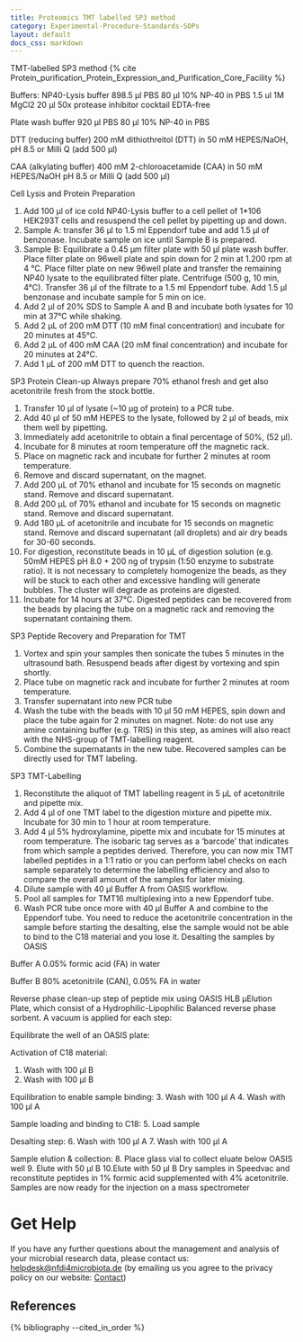 ```yaml
---
title: Proteomics TMT labelled SP3 method
category: Experimental-Procedure-Standards-SOPs
layout: default
docs_css: markdown
---
```



TMT-labelled SP3 method {% cite Protein_purification_Protein_Expression_and_Purification_Core_Facility %}

Buffers:
NP40-Lysis buffer
898.5 µl PBS
80 µl 10% NP-40 in PBS
1.5 ul 1M MgCl2
20 µl 50x protease inhibitor cocktail EDTA-free

Plate wash buffer
920 µl PBS
80 µl 10% NP-40 in PBS

DTT (reducing buffer)
200 mM dithiothreitol (DTT) in 50 mM HEPES/NaOH, pH 8.5 or Milli Q (add 500 µl)

CAA (alkylating buffer)
400 mM 2-chloroacetamide (CAA) in 50 mM HEPES/NaOH pH 8.5 or Milli Q (add 500 µl)

Cell Lysis and Protein Preparation
1. Add 100 µl of ice cold NP40-Lysis buffer to a cell pellet of 1*106 HEK293T cells and resuspend the cell pellet by pipetting up and down. 
2. Sample A: transfer 36 µl to 1.5 ml Eppendorf tube and add 1.5 µl of benzonase. Incubate sample on ice until Sample B is prepared. 
3. Sample B: Equilibrate a 0.45 µm filter plate with 50 µl plate wash buffer. Place filter plate on 96well plate and spin down for 2 min at 1.200 rpm at 4 °C. Place filter plate on new 96well plate and transfer the remaining NP40 lysate to the equilibrated filter plate. Centrifuge (500 g, 10 min, 4°C). Transfer 36 µl of the filtrate to a 1.5 ml Eppendorf tube. Add 1.5 µl benzonase and incubate sample for 5 min on ice. 
4. Add 2 µl of 20% SDS to Sample A and B and incubate both lysates for 10 min at 37°C while shaking. 
5. Add 2 µL of 200 mM DTT (10 mM final concentration) and incubate for 20 minutes at 45°C. 
6. Add 2 µL of 400 mM CAA (20 mM final concentration) and incubate for 20 minutes at 24°C. 
7. Add 1 µL of 200 mM DTT to quench the reaction.

SP3 Protein Clean-up
Always prepare 70% ethanol fresh and get also acetonitrile fresh from the stock bottle.
1. Transfer 10 µl of lysate (~10 µg of protein) to a PCR tube.
2. Add 40 µl of 50 mM HEPES to the lysate, followed by 2 µl of beads, mix them well by pipetting.
3. Immediately add acetonitrile to obtain a final percentage of 50%, (52 µl).
4. Incubate for 8 minutes at room temperature off the magnetic rack.
5. Place on magnetic rack and incubate for further 2 minutes at room temperature.
6. Remove and discard supernatant, on the magnet.
7. Add 200 µL of 70% ethanol and incubate for 15 seconds on magnetic stand. Remove and discard supernatant.
8. Add 200 µL of 70% ethanol and incubate for 15 seconds on magnetic stand. Remove and discard supernatant.
9. Add 180 µL of acetonitrile and incubate for 15 seconds on magnetic stand. Remove and discard supernatant (all droplets) and air dry beads for 30-60 seconds.
10. For digestion, reconstitute beads in 10 µL of digestion solution (e.g. 50mM HEPES pH 8.0 + 200 ng of trypsin (1:50 enzyme to substrate ratio). It is not necessary to completely homogenize the beads, as they will be stuck to each other and excessive handling will generate bubbles. The cluster will degrade as proteins are digested.
11. Incubate for 14 hours at 37°C.
Digested peptides can be recovered from the beads by placing the tube on a magnetic rack and removing the supernatant containing them.

SP3 Peptide Recovery and Preparation for TMT
1. Vortex and spin your samples then sonicate the tubes 5 minutes in the ultrasound bath. Resuspend
beads after digest by vortexing and spin shortly.
2. Place tube on magnetic rack and incubate for further 2 minutes at room temperature.
3. Transfer supernatant into new PCR tube
4. Wash the tube with the beads with 10 µl 50 mM HEPES, spin down and place the tube again for 2 minutes on magnet. Note: do not use any amine containing buffer (e.g. TRIS) in this step, as amines will also react with the NHS-group of TMT-labelling reagent.
5. Combine the supernatants in the new tube.
Recovered samples can be directly used for TMT labeling.

SP3 TMT-Labelling
1. Reconstitute the aliquot of TMT labelling reagent in 5 µL of acetonitrile and pipette mix.
2. Add 4 µl of one TMT label to the digestion mixture and pipette mix. Incubate for 30 min to 1 hour at room temperature.
3. Add 4 µl 5% hydroxylamine, pipette mix and incubate for 15 minutes at room temperature.
The isobaric tag serves as a ‘barcode’ that indicates from which sample a peptides derived. Therefore, you can now mix TMT labelled peptides in a 1:1 ratio or you can perform label checks on each sample separately to determine the labelling efficiency and also to compare the overall amount of the samples for later mixing.
4. Dilute sample with 40 µl Buffer A from OASIS workflow.
5. Pool all samples for TMT16 multiplexing into a new Eppendorf tube.
6. Wash PCR tube once more with 40 µl Buffer A and combine to the Eppendorf tube.
You need to reduce the acetonitrile concentration in the sample before starting the desalting, else the sample would not be able to bind to the C18 material and you lose it.
Desalting the samples by OASIS

Buffer A
0.05% formic acid (FA) in water

Buffer B
80% acetonitrile (CAN), 0.05% FA in water

Reverse phase clean-up step of peptide mix using OASIS HLB µElution Plate, which consist of a Hydrophilic-Lipophilic Balanced reverse phase sorbent. A vacuum is applied for each step: 

Equilibrate the well of an OASIS plate:

Activation of C18 material:
1. Wash with 100 µl B
2. Wash with 100 µl B

Equilibration to enable sample binding:
3. Wash with 100 µl A
4. Wash with 100 µl A

Sample loading and binding to C18:
5. Load sample

Desalting step:
6. Wash with 100 µl A
7. Wash with 100 µl A

Sample elution & collection:
8. Place glass vial to collect eluate below OASIS well
9. Elute with 50 µl B
10.Elute with 50 µl B
Dry samples in Speedvac and reconstitute peptides in 1% formic acid supplemented with 4% acetonitrile. Samples are now ready for the injection on a mass spectrometer

# Get Help
If you have any further questions about the management and analysis of your microbial research data, please contact us: [helpdesk@nfdi4microbiota.de](mailto:helpdesk@nfdi4microbiota.de) (by emailing us you agree to the privacy policy on our website: [Contact](https://nfdi4microbiota.de/contact-form/))

## References
{% bibliography --cited_in_order %}

